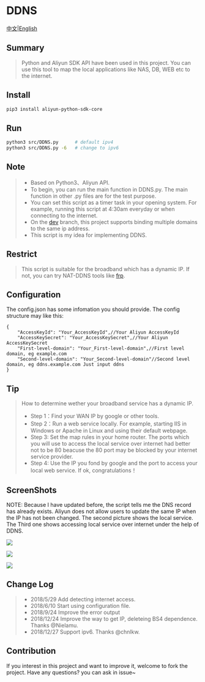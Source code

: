 # DDNS
[中文](https://github.com/mgsky1/DDNS/blob/master/README_ZH_CN.md)|[English](https://github.com/mgsky1/DDNS/blob/master/README.md)
## Summary
> Python and Aliyun SDK API have been used in this project. You can use this tool to map the local applications like NAS, DB, WEB etc to the internet.
## Install
```bash
pip3 install aliyun-python-sdk-core
```
## Run
```bash
python3 src/DDNS.py      # default ipv4
python3 src/DDNS.py -6   # change to ipv6
```
## Note
> * Based on Python3、Aliyun API.
> * To begin, you can run the main function in DDNS.py. The main function in other .py files are for the test purpose.
> * You can set this script as a timer task in your opening system. For example, running this script at 4:30am everyday or when connecting to the internet.
> * On the [dev](https://github.com/mgsky1/DDNS/tree/dev) branch, this project supports binding multiple domains to the same ip address.
> * This script is my idea for implementing DDNS.

## Restrict
> This script is suitable for the broadband which has a dynamic IP. If not, you can try NAT-DDNS tools like [frp](https://github.com/fatedier/frp).

## Configuration
The config.json has some infomation you should provide. The config structure may like this: 
```
{
    "AccessKeyId": "Your_AccessKeyId",//Your Aliyun AccessKeyId
    "AccessKeySecret": "Your_AccessKeySecret",//Your Aliyun AccessKeySecret
    "First-level-domain": "Your_First-level-domain",//First level domain, eg example.com
    "Second-level-domain": "Your_Second-level-domain"//Second level domain, eg ddns.example.com Just input ddns
}
```
## Tip
> How to determine wether your broadband service has a dynamic IP.
> * Step 1：Find your WAN IP by google or other tools.
> * Step 2：Run a web service locally. For example, starting IIS in Windows or Apache in Linux and using their default webpage.
> * Step 3: Set the map rules in your home router. The ports which you will use to access the local service over internet had better not to be 80 beacuse the 80 port may be blocked by your internet service provider.
> * Step 4: Use the IP you fond by google and the port to access your local web service. If ok, congratulations！

## ScreenShots
NOTE: Because I have updated before, the script tells me the DNS record has already exists. Aliyun does not allow users to update the same IP when the IP has not been changed. The second picture shows the local service. The Third one shows accessing local service over internet under the help of DDNS.

![](http://xxx.fishc.org/forum/201805/26/181341tp2frcnnnvnvc5iz.png)

![](http://xxx.fishc.org/forum/201805/26/200124rsubrwwdblr8ffwz.png)

![](http://xxx.fishc.org/forum/201805/26/200228kb1u63hargn0pc1n.png)

## Change Log
> * 2018/5/29 Add detecting internet access.
> * 2018/6/10 Start using configuration file.
> * 2018/9/24 Improve the error output
> * 2018/12/24 Improve the way to get IP, deleteing BS4 dependence. Thanks @Nielamu.
> * 2018/12/27 Support ipv6. Thanks @chnlkw.

## Contribution
If you interest in this project and want to improve it, welcome to fork the project. Have any questions? you can ask in issue~
